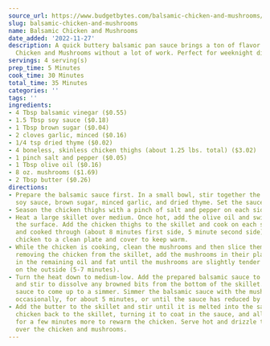 ```yaml
---
source_url: https://www.budgetbytes.com/balsamic-chicken-and-mushrooms/#wprm-recipe-container-46000
slug: balsamic-chicken-and-mushrooms
name: Balsamic Chicken and Mushrooms
date_added: '2022-11-27'
description: A quick buttery balsamic pan sauce brings a ton of flavor to these Balsamic
  Chicken and Mushrooms without a lot of work. Perfect for weeknight dinners!
servings: 4 serving(s)
prep_time: 5 Minutes
cook_time: 30 Minutes
total_time: 35 Minutes
categories: ''
tags: ''
ingredients:
- 4 Tbsp balsamic vinegar ($0.55)
- 1.5 Tbsp soy sauce ($0.18)
- 1 Tbsp brown sugar ($0.04)
- 2 cloves garlic, minced ($0.16)
- 1/4 tsp dried thyme ($0.02)
- 4 boneless, skinless chicken thighs (about 1.25 lbs. total) ($3.02)
- 1 pinch salt and pepper ($0.05)
- 1 Tbsp olive oil ($0.16)
- 8 oz. mushrooms ($1.69)
- 2 Tbsp butter ($0.26)
directions:
- Prepare the balsamic sauce first. In a small bowl, stir together the balsamic vinegar,
  soy sauce, brown sugar, minced garlic, and dried thyme. Set the sauce aside.
- Season the chicken thighs with a pinch of salt and pepper on each side.
- Heat a large skillet over medium. Once hot, add the olive oil and swirl to coat
  the surface. Add the chicken thighs to the skillet and cook on each side until browned
  and cooked through (about 8 minutes first side, 5 minute second side). Remove the
  chicken to a clean plate and cover to keep warm.
- While the chicken is cooking, clean the mushrooms and then slice them in half. After
  removing the chicken from the skillet, add the mushrooms in their place, and sauté
  in the remaining oil and fat until the mushrooms are slightly tender and browned
  on the outside (5-7 minutes).
- Turn the heat down to medium-low. Add the prepared balsamic sauce to the skillet
  and stir to dissolve any browned bits from the bottom of the skillet. Allow the
  sauce to come up to a simmer. Simmer the balsamic sauce with the mushrooms, stirring
  occasionally, for about 5 minutes, or until the sauce has reduced by half.
- Add the butter to the skillet and stir until it is melted into the sauce. Add the
  chicken back to the skillet, turning it to coat in the sauce, and allow it to simmer
  for a few minutes more to rewarm the chicken. Serve hot and drizzle the pan sauce
  over the chicken and mushrooms.
---
```

